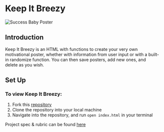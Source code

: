 # Keep It Breezy

![Success Baby Poster](https://turingschool.slack.com/files/U0327VCBG59/F03A8AFM4CR/screen_shot_2022-04-03_at_8.48.38_am.png)

## Introduction
Keep It Breezy is an HTML with functions to create your very own motivational poster, whether with information
from user input or with a built-in randomize function. You can then save posters, add new ones, and delete as you wish.

## Set Up

### To view **Keep It Breezy:**

1. Fork this [repository](https://github.com/kpn678/keep-it-breezy)
2. Clone the repository into your local machine
3. Navigate into the repository, and run `open index.html` in your terminal

Project spec & rubric can be found [here](https://frontend.turing.edu/projects/module-1/hang-in-there-v2.html)
